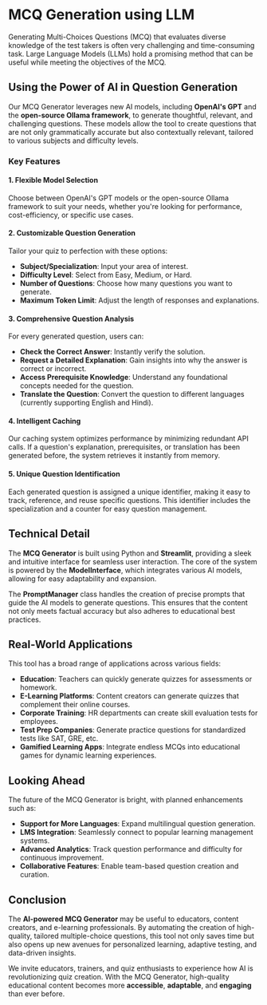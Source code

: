 
# MCQ Generation using LLM

Generating Multi-Choices Questions (MCQ) that evaluates diverse knowledge of the test takers is often 
very challenging and time-consuming task. Large Language Models (LLMs) hold a promising method that can 
be useful while meeting the objectives of the MCQ.

## Using the Power of AI in Question Generation

Our MCQ Generator leverages new AI models, including **OpenAI's GPT** and the **open-source Ollama framework**, to generate thoughtful, relevant, and challenging questions. These models allow the tool to create questions that are not only grammatically accurate but also contextually relevant, tailored to various subjects and difficulty levels.

### Key Features

#### 1. Flexible Model Selection
Choose between OpenAI's GPT models or the open-source Ollama framework to suit your needs, whether you're looking for performance, cost-efficiency, or specific use cases.

#### 2. Customizable Question Generation
Tailor your quiz to perfection with these options:
- **Subject/Specialization**: Input your area of interest.
- **Difficulty Level**: Select from Easy, Medium, or Hard.
- **Number of Questions**: Choose how many questions you want to generate.
- **Maximum Token Limit**: Adjust the length of responses and explanations.

#### 3. Comprehensive Question Analysis
For every generated question, users can:
- **Check the Correct Answer**: Instantly verify the solution.
- **Request a Detailed Explanation**: Gain insights into why the answer is correct or incorrect.
- **Access Prerequisite Knowledge**: Understand any foundational concepts needed for the question.
- **Translate the Question**: Convert the question to different languages (currently supporting English and Hindi).

#### 4. Intelligent Caching
Our caching system optimizes performance by minimizing redundant API calls. If a question's explanation, prerequisites, or translation has been generated before, the system retrieves it instantly from memory.

#### 5. Unique Question Identification
Each generated question is assigned a unique identifier, making it easy to track, reference, and reuse specific questions. This identifier includes the specialization and a counter for easy question management.

## Technical Detail

The **MCQ Generator** is built using Python and **Streamlit**, providing a sleek and intuitive interface for seamless user interaction. The core of the system is powered by the **ModelInterface**, which integrates various AI models, allowing for easy adaptability and expansion.

The **PromptManager** class handles the creation of precise prompts that guide the AI models to generate questions. This ensures that the content not only meets factual accuracy but also adheres to educational best practices.

## Real-World Applications

This tool has a broad range of applications across various fields:
- **Education**: Teachers can quickly generate quizzes for assessments or homework.
- **E-Learning Platforms**: Content creators can generate quizzes that complement their online courses.
- **Corporate Training**: HR departments can create skill evaluation tests for employees.
- **Test Prep Companies**: Generate practice questions for standardized tests like SAT, GRE, etc.
- **Gamified Learning Apps**: Integrate endless MCQs into educational games for dynamic learning experiences.

## Looking Ahead

The future of the MCQ Generator is bright, with planned enhancements such as:
- **Support for More Languages**: Expand multilingual question generation.
- **LMS Integration**: Seamlessly connect to popular learning management systems.
- **Advanced Analytics**: Track question performance and difficulty for continuous improvement.
- **Collaborative Features**: Enable team-based question creation and curation.

## Conclusion

The **AI-powered MCQ Generator** may be useful to educators, content creators, and e-learning professionals. By automating the creation of high-quality, tailored multiple-choice questions, this tool not only saves time but also opens up new avenues for personalized learning, adaptive testing, and data-driven insights.

We invite educators, trainers, and quiz enthusiasts to experience how AI is revolutionizing quiz creation. With the MCQ Generator, high-quality educational content becomes more **accessible**, **adaptable**, and **engaging** than ever before.

